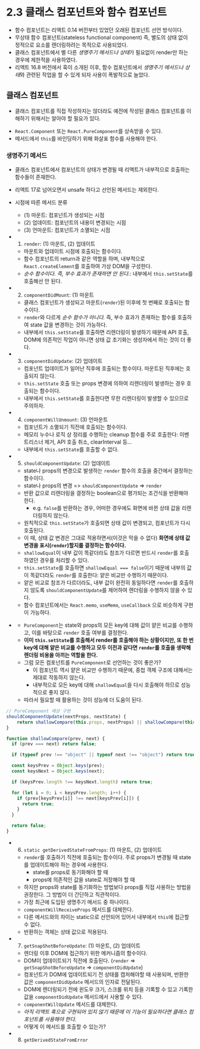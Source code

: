 # 2.3 클래스 컴포넌트와 함수 컴포넌트

- 함수 컴포넌트는 리액트 0.14 버전부터 있었던 오래된 컴포넌트 선언 방식이다.
- 무상태 함수 컴포넌트(stateless functional component) 즉, 별도의 상태 없이 정적으로 요소를 렌더링하려는 목적으로 사용되었다.
- 클래스 컴포넌트에서 별 다른 *생명주기 메서드나 상태*가 필요없이 render만 하는 경우에 제한적을 사용하였다.
- 리액트 16.8 버전에서 훅이 소개된 이후, 함수 컴포넌트에서 *생명주기 메서드나 상태*와 관련된 작업을 할 수 있게 되자 사용이 폭발적으로 늘었다.

## 클래스 컴포넌트

- 클래스 컴포넌트를 직접 작성하지는 않더라도 예전에 작성된 클래스 컴포넌트를 이해하기 위해서는 알아야 할 필요가 있다.

[](./classComponent/classComponent.tsx)

- `React.Component` 또는 `React.PureComponent`를 상속받을 수 있다.
- 메서드에서 `this`를 바인딩하기 위해 화살표 함수를 사용해야 한다.

### 생명주기 메서드

- 클래스 컴포넌트에서 컴포넌트의 상태가 변경될 때 리액트가 내부적으로 호출하는 함수들이 존재한다.
- 리액트 17로 넘어오면서 unsafe 하다고 선언된 메서드는 제외한다.
- 시점에 따른 메서드 분류

  - (1) 마운트: 컴포넌트가 생성되는 시점
  - (2) 업데이트: 컴포넌트의 내용이 변경되는 시점
  - (3) 언마운트: 컴포넌트가 소멸되는 시점

- 1. `render`: (1) 마운트, (2) 업데이트

  - 마운트와 업데이트 시점에 호출되는 함수이다.
  - 함수 컴포넌트의 return과 같은 역할을 하며, 내부적으로 `React.createElement`를 호출하여 가상 DOM을 구성한다.
  - _순수 함수이다. 즉, 부수 효과가 존재하면 안 된다._: 내부에서 `this.setState`를 호출해선 안 된다.

- 2. `componentDidMount`: (1) 마운트

  - 클래스 컴포넌트가 생성되고 마운트(`render`)된 이후에 첫 번째로 호출되는 함수이다.
  - `render`와 다르게 _순수 함수가 아니다._ 즉, 부수 효과가 존재하는 함수를 호출하여 state 값을 변경하는 것이 가능하다.
  - 내부에서 `this.setState`를 호출하면 리렌더링이 발생하기 때문에 API 호출, DOM에 의존적인 작업이 아니면 상태 값 초기화는 생성자에서 하는 것이 더 좋다.

- 3. `componentDidUpdate`: (2) 업데이트

  - 컴포넌트 업데이트가 일어난 직후에 호출되는 함수이다. 마운트된 직후에는 호출되지 않는다.
  - `this.setState` 호출 또는 props 변경에 의하여 리렌더링이 발생하는 경우 호출되는 함수이다.
  - 내부에서 `this.setState`를 호출한다면 무한 리렌더링이 발생할 수 있으므로 주의하자.

- 4. `componentWillUnmount`: (3) 언마운트

  - 컴포넌트가 소멸되기 직전에 호출되는 함수이다.
  - 메모리 누수나 로직 상 정리를 수행하는 cleanup 함수를 주로 호출한다: 이벤트리스너 제거, API 호출 취소, clearInterval 등...
  - 내부에서 `this.setState`를 호출할 수 없다.

- 5. `shouldComponentUpdate`: (2) 업데이트

  - state나 props의 변경으로 발생하는 `render` 함수의 호출을 중간에서 결정하는 함수이다.
  - state나 props의 변경 => `shouldComponentUpdate` => `render`
  - 반환 값으로 리렌더링을 결정하는 boolean으로 평가되는 조건식을 반환해야 한다.
    - e.g. `false`를 반환하는 경우, 어떠한 경우에도 화면에 바뀐 상태 값을 리렌더링하지 않는다.
  - 원칙적으로 `this.setState`가 호출되면 상태 값이 변경되고, 컴포넌트가 다시 호출된다.
  - 이 때, 상태 값 변경은 그대로 적용하면서(이것은 막을 수 없다) **화면에 상태 값 변경을 표시(`render`)할지를 결정하는 함수이다.**
  - `shallowEqual`이 내부 값이 똑같더라도 참조가 다르면 반드시 `render`를 호출하였던 경우를 처리할 수 있다.
  - `this.setState`를 호출하면 `shallowEqual === false`이기 때문에 내부의 값이 똑같더라도 `render`를 호출한다: 얕은 비교만 수행하기 때문이다.
  - 얕은 비교로 참조가 다르더라도, 내부 값이 완전히 동일하다면 `render`를 호출하지 않도록 `shouldComponentUpdate`를 제어하여 렌더링을 수행하지 않을 수 있다.
  - 함수 컴포넌트에서는 `React.memo`, `useMemo`, `useCallback` 으로 비슷하게 구현이 가능하다.

- [](./pureComponent/pureComponent.tsx)

  - `PureComponent`는 state와 props의 모든 key에 대해 값이 얕은 비교를 수행하고, 이를 바탕으로 `render` 호출 여부를 결정한다.
  - **이미 `this.setState`를 호출해서 render를 호출해야 하는 상황이지만, 또 한 번 key에 대해 얕은 비교를 수행하고 모두 이전과 같다면 `render`를 호출을 생략해 렌더링 비용을 아끼는 역할을 한다.**
  - 그럼 모든 컴포넌트를 `PureComponent`로 선언하는 것이 좋은가?
    - 이 컴포넌트 역시 얕은 비교만 수행하기 때문에, 중첩 객체 구조에 대해서는 제대로 작동하지 않는다.
    - 내부적으로 모든 key에 대해 `shallowEqual`을 다시 호출해야 하므로 성능적으로 좋지 않다.
  - 따라서 필요할 때 활용하는 것이 성능에 더 도움이 된다.

```js
// PureComponent 예상 구현
shouldComponentUpdate(nextProps, nextState) {
	return shallowCompare(this.props, nextProps) || shallowCompare(this.state, nextState);
}

function shallowCompare(prev, next) {
  if (prev === next) return false;

  if (typeof prev !== "object" || typeof next !== "object") return true;

  const keysPrev = Object.keys(prev);
  const keysNext = Object.keys(next);

  if (keysPrev.length !== keysNext.length) return true;

  for (let i = 0; i < keysPrev.length; i++) {
    if (prev[keysPrev[i]] !== next[keysPrev[i]]) {
      return true;
    }
  }

  return false;
}
```

- 6. `static getDerivedStateFromProps`: (1) 마운트, (2) 업데이트

  - `render`를 호출하기 직전에 호출되는 함수이다. 주로 props가 변경될 때 state를 업데이트해야 하는 경우에 사용한다.
    - state를 props로 동기화해야 할 때
    - props에 의존적인 값을 state로 저장해야 할 때
  - 하지만 props와 state를 동기화하는 방법보다 props를 직접 사용하는 방법을 권장한다. 그 방법이 더 간단하고 직관적이다.
  - 가장 최근에 도입된 생명주기 메서드 중 하나이다.
  - `componentWillReceiveProps` 메서드를 대체한다.
  - 다른 메서드와의 차이는 static으로 선언되어 있어서 내부에서 `this`에 접근할 수 없다.
  - 반환하는 객체는 상태 값으로 적용된다.

- 7. `getSnapShotBeforeUpdate`: (1) 마운트, (2) 업데이트

  - 렌더링 이후 DOM에 접근하기 위한 메커니즘의 함수이다.
  - DOM이 업데이트되기 직전에 호출된다. (`render` => `getSnapShotBeforeUpdate` => `componentDidUpdate`)
  - 컴포넌트가 DOM에 업데이트되기 전 상태를 캡처해야할 때 사용되며, 반환한 값은 `componentDidUpdate` 메서드의 인자로 전달된다.
  - DOM에 렌더링되기 전에 윈도우 크기, 스크롤 위치 등을 기록할 수 있고 기록한 값을 `componentDidUpdate` 메서드에서 사용할 수 있다.
  - `componentWillUpdate` 메서드를 대체한다.
  - _아직 리액트 훅으로 구현되어 있지 않기 때문에 이 기능이 필요하다면 클래스 컴포넌트를 사용해야 한다._
  - 어떻게 이 메서드를 호출할 수 있는가?

- 8. `getDerivedStateFromError`
